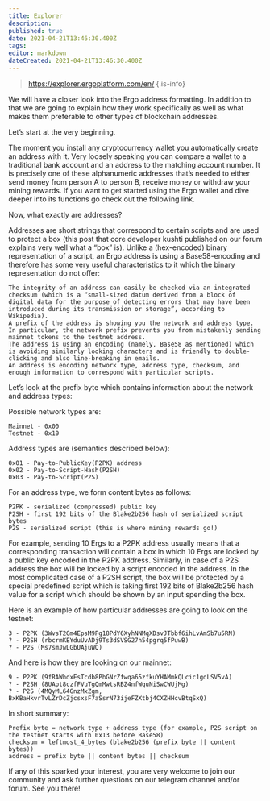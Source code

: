 ```yaml
---
title: Explorer
description: 
published: true
date: 2021-04-21T13:46:30.400Z
tags: 
editor: markdown
dateCreated: 2021-04-21T13:46:30.400Z
---
```


> https://explorer.ergoplatform.com/en/
{.is-info}

We will have a closer look into the Ergo address formatting. In addition to that we are going to explain how they work specifically as well as what makes them preferable to other types of blockchain addresses.

Let’s start at the very beginning.

The moment you install any cryptocurrency wallet you automatically create an address with it. Very loosely speaking you can compare a wallet to a traditional bank account and an address to the matching account number. It is precisely one of these alphanumeric addresses that’s needed to either send money from person A to person B, receive money or withdraw your mining rewards. If you want to get started using the Ergo wallet and dive deeper into its functions go check out the following link.

Now, what exactly are addresses?

Addresses are short strings that correspond to certain scripts and are used to protect a box (this post that core developer kushti published on our forum explains very well what a “box” is). Unlike a (hex-encoded) binary representation of a script, an Ergo address is using a Base58-encoding and therefore has some very useful characteristics to it which the binary representation do not offer:

    The integrity of an address can easily be checked via an integrated checksum (which is a “small-sized datum derived from a block of digital data for the purpose of detecting errors that may have been introduced during its transmission or storage”, according to Wikipedia).
    A prefix of the address is showing you the network and address type. In particular, the network prefix prevents you from mistakenly sending mainnet tokens to the testnet address.
    The address is using an encoding (namely, Base58 as mentioned) which is avoiding similarly looking characters and is friendly to double-clicking and also line-breaking in emails.
    An address is encoding network type, address type, checksum, and enough information to correspond with particular scripts.

Let’s look at the prefix byte which contains information about the network and address types:

Possible network types are:

    Mainnet - 0x00
    Testnet - 0x10

Address types are (semantics described below):

    0x01 - Pay-to-PublicKey(P2PK) address
    0x02 - Pay-to-Script-Hash(P2SH)
    0x03 - Pay-to-Script(P2S)

For an address type, we form content bytes as follows:

    P2PK - serialized (compressed) public key
    P2SH - first 192 bits of the Blake2b256 hash of serialized script bytes
    P2S - serialized script (this is where mining rewards go!)

For example, sending 10 Ergs to a P2PK address usually means that a corresponding transaction will contain a box in which 10 Ergs are locked by a public key encoded in the P2PK address. Similarly, in case of a P2S address the box will be locked by a script encoded in the address. In the most complicated case of a P2SH script, the box will be protected by a special predefined script which is taking first 192 bits of Blake2b256 hash value for a script which should be shown by an input spending the box.

Here is an example of how particular addresses are going to look on the testnet:

    3 - P2PK (3WvsT2Gm4EpsM9Pg18PdY6XyhNNMqXDsvJTbbf6ihLvAmSb7u5RN)
    ? - P2SH (rbcrmKEYduUvADj9Ts3dSVSG27h54pgrq5fPuwB)
    ? - P2S (Ms7smJwLGbUAjuWQ)

And here is how they are looking on our mainnet:

    9 - P2PK (9fRAWhdxEsTcdb8PhGNrZfwqa65zfkuYHAMmkQLcic1gdLSV5vA)
    ? - P2SH (8UApt8czfFVuTgQmMwtsRBZ4nfWquNiSwCWUjMg)
    ? - P2S (4MQyML64GnzMxZgm, BxKBaHkvrTvLZrDcZjcsxsF7aSsrN73ijeFZXtbj4CXZHHcvBtqSxQ)

In short summary:

    Prefix byte = network type + address type (for example, P2S script on the testnet starts with 0x13 before Base58)
    checksum = leftmost_4_bytes (blake2b256 (prefix byte || content bytes))
    address = prefix byte || content bytes || checksum

If any of this sparked your interest, you are very welcome to join our community and ask further questions on our telegram channel and/or forum. See you there!